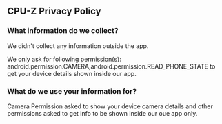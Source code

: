 ## CPU-Z Privacy Policy

<section id="privacy-information-we-collect">
    <h3>What information do we collect?</h3>
    <p>We didn't collect any information outside the app.</p>
    <p>We only ask for following permission(s): android.permission.CAMERA,android.permission.READ_PHONE_STATE to get your device
  details shown inside our app.</p>
</section>

<section id="privacy-information-use">
    <h3>What do we use your information for?</h3>
    <p>Camera Permission asked to show your device camera details and other permissions asked to get info to be shown inside our
      oue app only.</p>
    
</section>
